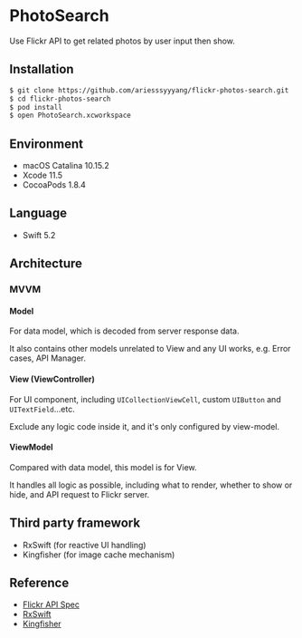 # PhotoSearch

Use Flickr API to get related photos by user input then show.

## Installation

```bash
$ git clone https://github.com/ariesssyyyang/flickr-photos-search.git
$ cd flickr-photos-search
$ pod install
$ open PhotoSearch.xcworkspace
```

## Environment

* macOS Catalina 10.15.2
* Xcode 11.5
* CocoaPods 1.8.4

## Language

* Swift 5.2

## Architecture

### MVVM

#### Model

For data model, which is decoded from server response data.

It also contains other models unrelated to View and any UI works, e.g. Error cases, API Manager.

#### View (ViewController)

For UI component, including `UICollectionViewCell`, custom `UIButton` and `UITextField`...etc.

Exclude any logic code inside it, and it's only configured by view-model.

#### ViewModel

Compared with data model, this model is for View.

It handles all logic as possible, including what to render, whether to show or hide, and API request to Flickr server.

## Third party framework

* RxSwift
(for reactive UI handling)
* Kingfisher
(for image cache mechanism)

## Reference

* [Flickr API Spec](​https://www.flickr.com/services/api/flickr.photos.search.html)
* [RxSwift](https://github.com/ReactiveX/RxSwift)
* [Kingfisher](https://github.com/onevcat/Kingfisher)
